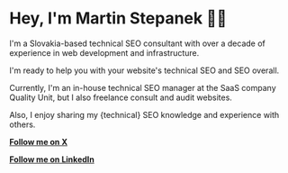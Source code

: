 # Hey, I'm Martin Stepanek 🏳️‍🌈

I'm a Slovakia-based technical SEO consultant with over a decade of experience in web development and infrastructure.

I'm ready to help you with your website's technical SEO and SEO overall.

Currently, I'm an in-house technical SEO manager at the SaaS company Quality Unit, but I also freelance consult and audit websites.

Also, I enjoy sharing my {technical} SEO knowledge and experience with others.

**[Follow me on X](https://x.com/stepanekio)**

**[Follow me on LinkedIn](https://www.linkedin.com/in/stepanekio/)**
